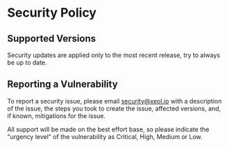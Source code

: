 # Security Policy

## Supported Versions

<!-- Use this section to tell people about which versions of your project are
currently being supported with security updates.

| Version | Supported          |
| ------- | ------------------ |
| 5.1.x   | :white_check_mark: |
| 5.0.x   | :x:                |
| 4.0.x   | :white_check_mark: |
| < 4.0   | :x:                |

-->

Security updates are applied only to the most recent release, try to always be up to date.

## Reporting a Vulnerability

<!-- Use this section to tell people how to report a vulnerability.

Tell them where to go, how often they can expect to get an update on a
reported vulnerability, what to expect if the vulnerability is accepted or
declined, etc. -->

To report a security issue, please email
[security@xeol.io](mailto:security@xeol.io)
with a description of the issue, the steps you took to create the issue,
affected versions, and, if known, mitigations for the issue.

All support will be made on the best effort base, so please indicate the "urgency level" of the vulnerability as Critical, High, Medium or Low.
